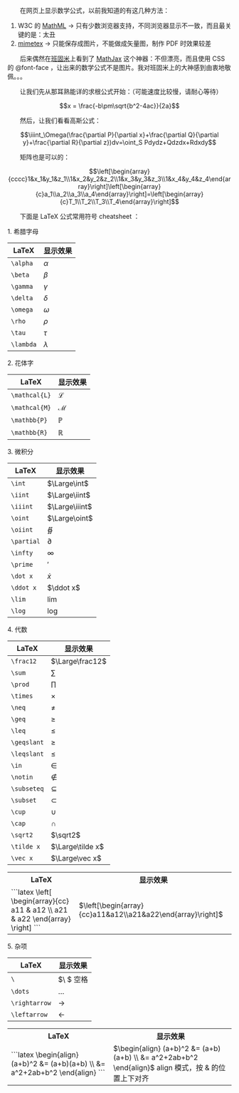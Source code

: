 　　在网页上显示数学公式，以前我知道的有这几种方法：

1. W3C 的 [MathML](http://www.w3.org/Math/) -&gt; 只有少数浏览器支持，不同浏览器显示不一致，而且最关键的是：太丑
2. [mimetex](http://www.forkosh.com/mimetex.html) -&gt; 只能保存成图片，不能做成矢量图，制作 PDF 时效果较差

　　后来偶然在[班固米](http://bangumi.tv/group/topic/4527)上看到了 [MathJax](http://www.mathjax.org/) 这个神器：不但漂亮，而且使用 CSS 的 @font-face ，让出来的数学公式不是图片。我对班固米上的大神感到由衷地敬佩。。。

　　让我们先从那耳熟能详的求根公式开始：（可能速度比较慢，请耐心等待）

$$x = \frac{-b\pm\sqrt{b^2-4ac}}{2a}$$

　　然后，让我们看看高斯公式：

$$\iiint_\Omega(\frac{\partial P}{\partial x}+\frac{\partial Q}{\partial y}+\frac{\partial R}{\partial z})dv=\oint_S Pdydz+Qdzdx+Rdxdy$$

　　矩阵也是可以的：

$$\left[\begin{array}{cccc}1&x_1&y_1&z_1\\1&x_2&y_2&z_2\\1&x_3&y_3&z_3\\1&x_4&y_4&z_4\end{array}\right]\left[\begin{array}{c}a_1\\a_2\\a_3\\a_4\end{array}\right]=\left[\begin{array}{c}T_1\\T_2\\T_3\\T_4\end{array}\right]$$

　　下面是 LaTeX 公式常用符号 cheatsheet ：

1\. 希腊字母

LaTeX|显示效果
-----|--------
`\alpha`|$\alpha$
`\beta`|$\beta$
`\gamma`|$\gamma$
`\delta`|$\delta$
`\omega`|$\omega$
`\rho`|$\rho$
`\tau`|$\tau$
`\lambda`|$\lambda$

2\. 花体字

LaTeX|显示效果
-----|--------
`\mathcal{L}`|$\mathcal{L}$
`\mathcal{M}`|$\mathcal{M}$
`\mathbb{P}`|$\mathbb{P}$
`\mathbb{R}`|$\mathbb{R}$

3\. 微积分

LaTeX|显示效果
-----|--------
`\int`|$\Large\int$
`\iint`|$\Large\iint$
`\iiint`|$\Large\iiint$
`\oint`|$\Large\oint$
`\oiint`|$\oiint$
`\partial`|$\partial$
`\infty`|$\infty$
`\prime`|$\prime$
`\dot x`|$\dot x$
`\ddot x`|$\ddot x$
`\lim`|$\lim$
`\log`|$\log$

4\. 代数

LaTeX|显示效果
-----|--------
`\frac12`|$\Large\frac12$
`\sum`|$\sum$
`\prod`|$\prod$
`\times`|$\times$
`\neq`|$\neq$
`\geq`|$\geq$
`\leq`|$\leq$
`\geqslant`|$\geqslant$
`\leqslant`|$\leqslant$
`\in`|$\in$
`\notin`|$\notin$
`\subseteq`|$\subseteq$
`\subset`|$\subset$
`\cup`|$\cup$
`\cap`|$\cap$
`\sqrt2`|$\sqrt2$
`\tilde x`|$\Large\tilde x$
`\vec x`|$\Large\vec x$

<table>
<tr><th>LaTeX</th><th>显示效果</th></tr>
<tr><td>
```latex
\left[
\begin{array}{cc}
a11 & a12 \\
a21 & a22
\end{array}
\right]
```
</td><td>$\left[\begin{array}{cc}a11&a12\\a21&a22\end{array}\right]$</td>
</tr>
</table>

5\. 杂项


LaTeX|显示效果
-----|--------
`\ `|$\ $ 空格
`\dots`|$\dots$
`\rightarrow`|$\rightarrow$
`\leftarrow`|$\leftarrow$

<table>
<tr><th>LaTeX</th><th>显示效果</th></tr>
<tr><td>
```latex
\begin{align}
(a+b)^2 &= (a+b)(a+b) \\
		&= a^2+2ab+b^2
\end{align}
```
</td><td>
$\begin{align}
(a+b)^2 &= (a+b)(a+b) \\
		&= a^2+2ab+b^2
\end{align}$
align 模式，按 &amp; 的位置上下对齐
</td></tr>
</table>

